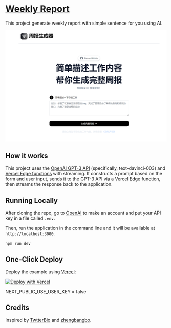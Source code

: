 # [Weekly Report](https://weeklyreport.avemaria.fun/)


This project generate weekly report with simple sentence for you using AI.

[![Weekly Report](./public/screenshot.jpg)](https://weeklyreport.avemaria.fun/zh)

## How it works

This project uses the [OpenAI GPT-3 API](https://openai.com/api/) (specifically, text-davinci-003) and [Vercel Edge functions](https://vercel.com/features/edge-functions) with streaming. It constructs a prompt based on the form and user input, sends it to the GPT-3 API via a Vercel Edge function, then streams the response back to the application.

## Running Locally

After cloning the repo, go to [OpenAI](https://beta.openai.com/account/api-keys) to make an account and put your API key in a file called `.env`.

Then, run the application in the command line and it will be available at `http://localhost:3000`.

```bash
npm run dev
```

## One-Click Deploy

Deploy the example using [Vercel](https://vercel.com?utm_source=github&utm_medium=readme&utm_campaign=vercel-examples):

[![Deploy with Vercel](https://vercel.com/button)](https://vercel.com/new/clone?repository-url=https://vercel.com/new/clone?repository-url=https://github.com/guaguaguaxia/weekly_report&env=OPENAI_API_KEY,NEXT_PUBLIC_USE_USER_KEY&project-name=weekly_report&repo-name=weekly_report)

NEXT_PUBLIC_USE_USER_KEY = false


<!-- https://www.seotraininglondon.org/gpt3-business-email-generator/ -->

## Credits

Inspired by [TwtterBio](https://github.com/Nutlope/twitterbio) and [zhengbangbo](https://github.com/zhengbangbo/chat-simplifier).


